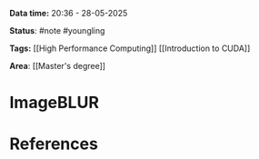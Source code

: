 **Data time:** 20:36 - 28-05-2025

**Status**: #note #youngling 

**Tags:** [[High Performance Computing]] [[Introduction to CUDA]]

**Area**: [[Master's degree]]
# ImageBLUR


# References